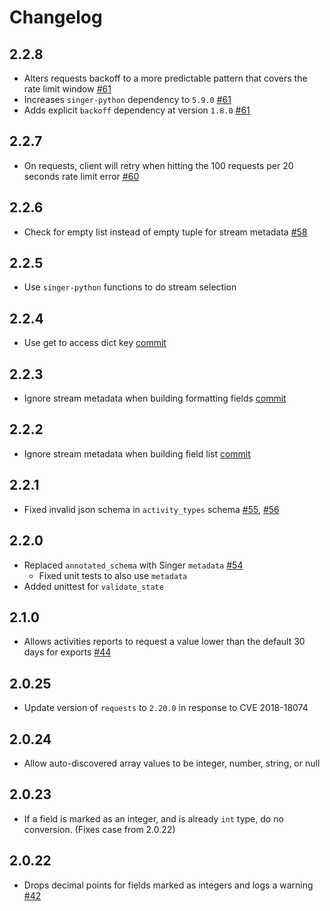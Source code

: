 # Changelog

## 2.2.8
  * Alters requests backoff to a more predictable pattern that covers the rate limit window [#61](https://github.com/singer-io/tap-marketo/pull/61)
  * Increases `singer-python` dependency to `5.9.0` [#61](https://github.com/singer-io/tap-marketo/pull/61)
  * Adds explicit `backoff` dependency at version `1.8.0` [#61](https://github.com/singer-io/tap-marketo/pull/61)

## 2.2.7
  * On requests, client will retry when hitting the 100 requests per 20 seconds rate limit error [#60](https://github.com/singer-io/tap-marketo/pull/60)

## 2.2.6
  * Check for empty list instead of empty tuple for stream metadata [#58](https://github.com/singer-io/tap-marketo/pull/58)

## 2.2.5
  * Use `singer-python` functions to do stream selection

## 2.2.4
  * Use get to access dict key [commit](https://github.com/singer-io/tap-marketo/commit/2f6cb5ea278077bbf4fd73efa79faf0e0aa87cb1)
## 2.2.3
  * Ignore stream metadata when building formatting fields [commit](https://github.com/singer-io/tap-marketo/commit/afad72a975a0df8834a1a647cef4271e1845a874)

## 2.2.2
  * Ignore stream metadata when building field list [commit](https://github.com/singer-io/tap-marketo/commit/76fecfdd6289b578a041434d5d7929bb73098f36)

## 2.2.1
  * Fixed invalid json schema in `activity_types` schema [#55](https://github.com/singer-io/tap-marketo/pull/55), [#56](https://github.com/singer-io/tap-marketo/pull/56)

## 2.2.0
  * Replaced `annotated_schema` with Singer `metadata` [#54](https://github.com/singer-io/tap-marketo/pull/54)
    * Fixed unit tests to also use `metadata`
  * Added unittest for `validate_state`

## 2.1.0
  * Allows activities reports to request a value lower than the default 30 days for exports [#44](https://github.com/singer-io/tap-marketo/pull/44)

## 2.0.25
  * Update version of `requests` to `2.20.0` in response to CVE 2018-18074

## 2.0.24
  * Allow auto-discovered array values to be integer, number, string, or null

## 2.0.23
  * If a field is marked as an integer, and is already `int` type, do no conversion. (Fixes case from 2.0.22)

## 2.0.22
  * Drops decimal points for fields marked as integers and logs a warning [#42](https://github.com/singer-io/tap-marketo/pull/42)
